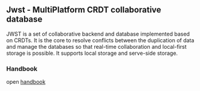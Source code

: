 ## Jwst - MultiPlatform CRDT collaborative database

JWST is a set of collaborative backend and database implemented based on CRDTs.
It is the core to resolve conflicts between the duplication of data and manage the databases so that real-time collaboration and local-first storage is possible.
It supports local storage and serve-side storage.

### Handbook

open [handbook](./apps/handbook/src/SUMMARY.md)
